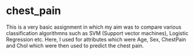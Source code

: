 # chest_pain
This is a very basic assignment in which my aim was to compare various classification algorithmns such as SVM (Support vector machines), Logistic Regression etc.
Here, I used for attributes which were Age, Sex, ChestPain and Chol which were then used to predict the chest pain.
